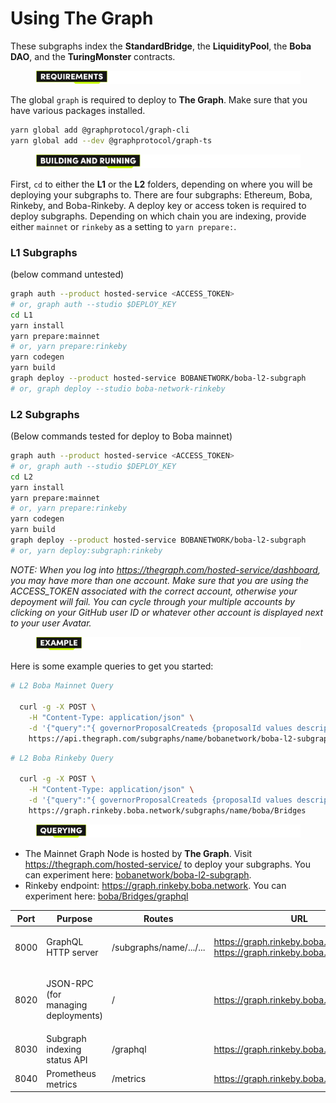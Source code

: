 # Using The Graph

These subgraphs index the **StandardBridge**, the **LiquidityPool**, the **Boba DAO**, and the **TuringMonster** contracts.



<figure><img src="../../../.gitbook/assets/Artboard 1 (8).png" alt=""><figcaption></figcaption></figure>

The global `graph` is required to deploy to **The Graph**. Make sure that you have various packages installed.

```bash
yarn global add @graphprotocol/graph-cli
yarn global add --dev @graphprotocol/graph-ts
```



<figure><img src="../../../.gitbook/assets/Artboard 2 (1) (1) (3).png" alt=""><figcaption></figcaption></figure>

First, `cd` to either the **L1** or the **L2** folders, depending on where you will be deploying your subgraphs to. There are four subgraphs: Ethereum, Boba, Rinkeby, and Boba-Rinkeby. A deploy key or access token is required to deploy subgraphs. Depending on which chain you are indexing, provide either `mainnet` or `rinkeby` as a setting to `yarn prepare:`.

### L1 Subgraphs

(below command untested)

```bash
graph auth --product hosted-service <ACCESS_TOKEN>
# or, graph auth --studio $DEPLOY_KEY
cd L1
yarn install
yarn prepare:mainnet 
# or, yarn prepare:rinkeby
yarn codegen
yarn build
graph deploy --product hosted-service BOBANETWORK/boba-l2-subgraph 
# or, graph deploy --studio boba-network-rinkeby
```

### L2 Subgraphs

(Below commands tested for deploy to Boba mainnet)

```bash
graph auth --product hosted-service <ACCESS_TOKEN>
# or, graph auth --studio $DEPLOY_KEY
cd L2
yarn install
yarn prepare:mainnet
# or, yarn prepare:rinkeby
yarn codegen
yarn build
graph deploy --product hosted-service BOBANETWORK/boba-l2-subgraph
# or, yarn deploy:subgraph:rinkeby
```

_NOTE: When you log into https://thegraph.com/hosted-service/dashboard, you may have more than one account. Make sure that you are using the ACCESS\_TOKEN associated with the correct account, otherwise your depoyment will fail. You can cycle through your multiple accounts by clicking on your GitHub user ID or whatever other account is displayed next to your user Avatar._



<figure><img src="../../../.gitbook/assets/Artboard 3 (11).png" alt=""><figcaption></figcaption></figure>

Here is some example queries to get you started:

```bash
# L2 Boba Mainnet Query

  curl -g -X POST \
    -H "Content-Type: application/json" \
    -d '{"query":"{ governorProposalCreateds {proposalId values description proposer}}"}' \
    https://api.thegraph.com/subgraphs/name/bobanetwork/boba-l2-subgraph
```

```bash
# L2 Boba Rinkeby Query

  curl -g -X POST \
    -H "Content-Type: application/json" \
    -d '{"query":"{ governorProposalCreateds {proposalId values description proposer}}"}' \
    https://graph.rinkeby.boba.network/subgraphs/name/boba/Bridges
```



<figure><img src="../../../.gitbook/assets/Artboard 4 (12) (2).png" alt=""><figcaption></figcaption></figure>

* The Mainnet Graph Node is hosted by **The Graph**. Visit https://thegraph.com/hosted-service/ to deploy your subgraphs. You can experiment here: [bobanetwork/boba-l2-subgraph](https://thegraph.com/hosted-service/subgraph/bobanetwork/boba-l2-subgraph?query=Example%20query).
* Rinkeby endpoint: https://graph.rinkeby.boba.network. You can experiment here: [boba/Bridges/graphql](https://graph.rinkeby.boba.network/subgraphs/name/boba/Bridges/graphql)

| **Port** | **Purpose**                                   | **Routes**              | URL                                                                                  | **Permission** |
| -------- | --------------------------------------------- | ----------------------- | ------------------------------------------------------------------------------------ | -------------- |
| 8000     | GraphQL HTTP server                           | /subgraphs/name/.../... | <p>https://graph.rinkeby.boba.network<br>https://graph.rinkeby.boba.network:8000</p> | Public         |
| 8020     | <p>JSON-RPC<br>(for managing deployments)</p> | /                       | https://graph.rinkeby.boba.network:8020                                              | Private        |
| 8030     | Subgraph indexing status API                  | /graphql                | https://graph.rinkeby.boba.network:8030                                              | Public         |
| 8040     | Prometheus metrics                            | /metrics                | https://graph.rinkeby.boba.network:8040                                              | Public         |

